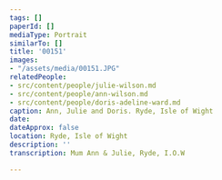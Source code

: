 ```yaml
---
tags: []
paperId: []
mediaType: Portrait
similarTo: []
title: '00151'
images:
- "/assets/media/00151.JPG"
relatedPeople:
- src/content/people/julie-wilson.md
- src/content/people/ann-wilson.md
- src/content/people/doris-adeline-ward.md
caption: Ann, Julie and Doris. Ryde, Isle of Wight
date: 
dateApprox: false
location: Ryde, Isle of Wight
description: ''
transcription: Mum Ann & Julie, Ryde, I.O.W

---
```

